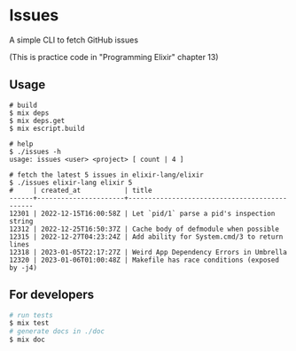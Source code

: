 # Issues

A simple CLI to fetch GitHub issues

(This is practice code in "Programming Elixir" chapter 13)

## Usage

```
# build
$ mix deps
$ mix deps.get
$ mix escript.build

# help
$ ./issues -h
usage: issues <user> <project> [ count | 4 ]

# fetch the latest 5 issues in elixir-lang/elixir
$ ./issues elixir-lang elixir 5
#     | created_at           | title
------+----------------------+----------------------------------------------
12301 | 2022-12-15T16:00:58Z | Let `pid/1` parse a pid's inspection string
12312 | 2022-12-25T16:50:37Z | Cache body of defmodule when possible
12315 | 2022-12-27T04:23:24Z | Add ability for System.cmd/3 to return lines
12318 | 2023-01-05T22:17:27Z | Weird App Dependency Errors in Umbrella
12320 | 2023-01-06T01:00:48Z | Makefile has race conditions (exposed by -j4)
```


## For developers

```bash
# run tests
$ mix test
# generate docs in ./doc
$ mix doc
```
